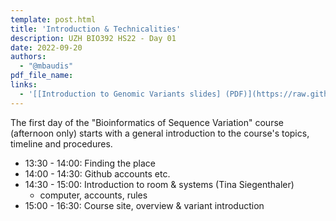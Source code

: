 ```yaml
---
template: post.html
title: 'Introduction & Technicalities'
description: UZH BIO392 HS22 - Day 01
date: 2022-09-20
authors:
  - "@mbaudis"
pdf_file_name: 
links:
  - '[[Introduction to Genomic Variants slides] (PDF)](https://raw.githubusercontent.com/compbiozurich/UZH-BIO392/master/course-material/2022/2022-09-20___Michael-Baudis__Introduction-to-Genomic-Variants__BIO392-HS22.pdf)'
---
```


The first day of the "Bioinformatics of Sequence Variation" course (afternoon only)
starts with a general introduction to the course's topics, timeline and
procedures.

<!--more-->

* 13:30 - 14:00: Finding the place
* 14:00 - 14:30: Github accounts etc.
* 14:30 - 15:00: Introduction to room & systems (Tina Siegenthaler)
    - computer, accounts, rules
* 15:00 - 16:30: Course site, overview & variant introduction
